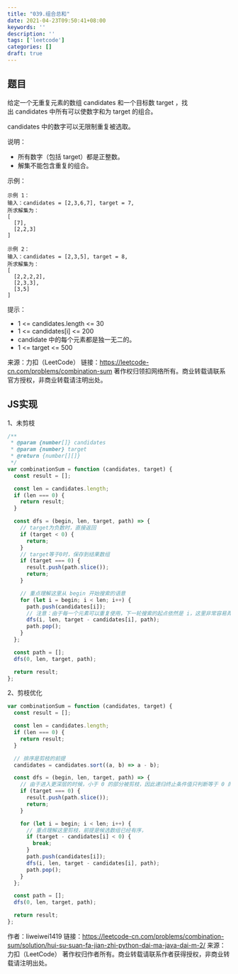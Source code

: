 ```yaml
---
title: "039.组合总和"
date: 2021-04-23T09:50:41+08:00
keywords: ''
description: ''
tags: ['leetcode']
categories: []
draft: true
---
```


## 题目

给定一个无重复元素的数组 candidates 和一个目标数 target ，找出 candidates 中所有可以使数字和为 target 的组合。

candidates 中的数字可以无限制重复被选取。

说明：

- 所有数字（包括 target）都是正整数。
- 解集不能包含重复的组合。

示例：
```
示例 1：
输入：candidates = [2,3,6,7], target = 7,
所求解集为：
[
  [7],
  [2,2,3]
]

示例 2：
输入：candidates = [2,3,5], target = 8,
所求解集为：
[
  [2,2,2,2],
  [2,3,3],
  [3,5]
]
```

提示：

- 1 <= candidates.length <= 30
- 1 <= candidates[i] <= 200
- candidate 中的每个元素都是独一无二的。
- 1 <= target <= 500

来源：力扣（LeetCode）
链接：https://leetcode-cn.com/problems/combination-sum
著作权归领扣网络所有。商业转载请联系官方授权，非商业转载请注明出处。


## JS实现

1、未剪枝

```javascript
/**
 * @param {number[]} candidates
 * @param {number} target
 * @return {number[][]}
 */
var combinationSum = function (candidates, target) {
  const result = [];

  const len = candidates.length;
  if (len === 0) {
    return result;
  }

  const dfs = (begin, len, target, path) => {
    // target为负数时，直接返回
    if (target < 0) {
      return;
    }
    // target等于0时，保存到结果数组
    if (target === 0) {
      result.push(path.slice());
      return;
    }

    // 重点理解这里从 begin 开始搜索的语意
    for (let i = begin; i < len; i++) {
      path.push(candidates[i]);
      // 注意：由于每一个元素可以重复使用，下一轮搜索的起点依然是 i，这里非常容易弄错
      dfs(i, len, target - candidates[i], path);
      path.pop();
    }
  };

  const path = [];
  dfs(0, len, target, path);

  return result;
};
```

2、剪枝优化

```javascript
var combinationSum = function (candidates, target) {
  const result = [];

  const len = candidates.length;
  if (len === 0) {
    return result;
  }

  // 排序是剪枝的前提
  candidates = candidates.sort((a, b) => a - b);

  const dfs = (begin, len, target, path) => {
    // 由于进入更深层的时候，小于 0 的部分被剪枝，因此递归终止条件值只判断等于 0 的情况
    if (target === 0) {
      result.push(path.slice());
      return;
    }

    for (let i = begin; i < len; i++) {
      // 重点理解这里剪枝，前提是候选数组已经有序，
      if (target - candidates[i] < 0) {
        break;
      }
      path.push(candidates[i]);
      dfs(i, len, target - candidates[i], path);
      path.pop();
    }
  };

  const path = [];
  dfs(0, len, target, path);

  return result;
};
```

作者：liweiwei1419
链接：https://leetcode-cn.com/problems/combination-sum/solution/hui-su-suan-fa-jian-zhi-python-dai-ma-java-dai-m-2/
来源：力扣（LeetCode）
著作权归作者所有。商业转载请联系作者获得授权，非商业转载请注明出处。
